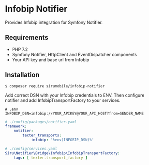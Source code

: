 # Infobip Notifier

Provides Infobip integration for Symfony Notifier.

## Requirements

- PHP 7.2
- Symfony Notifier, HttpClient and EventDispatcher components
- Your API key and base url from Infobip

## Installation

```shell script
$ composer require sirumobile/infobip-notifier
```

Add correct DSN with your Infobip credentials to ENV. Then configure notifier and
add InfobipTransportFactory to your services.

```dotenv
# .env
INFOBIP_DSN=infobip://YOUR_APIKEY@YOUR_API_HOST?from=SENDER_NAME
```

```yaml
# ./config/packages/notifier.yaml
framework:
    notifier:
        texter_transports:
            infobip: '%env(INFOBIP_DSN)%'
```

```yaml
# ./config/services.yaml
Siru\Notifier\Bridge\Infobip\InfobipTransportFactory:
    tags: [ texter.transport_factory ]
```